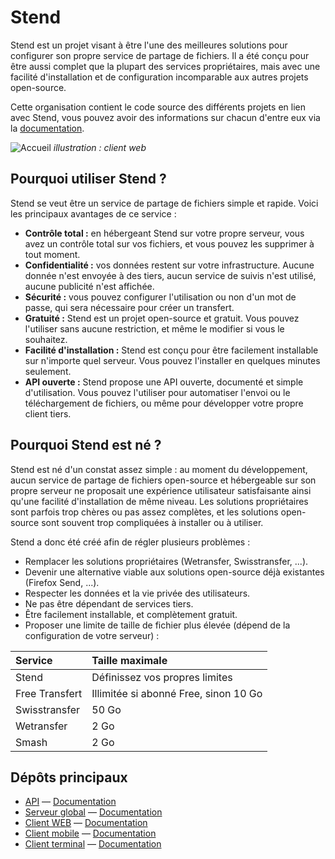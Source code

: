 # Stend

Stend est un projet visant à être l'une des meilleures solutions pour configurer son propre service de partage de fichiers. Il a été conçu pour être aussi complet que la plupart des services propriétaires, mais avec une facilité d'installation et de configuration incomparable aux autres projets open-source.

Cette organisation contient le code source des différents projets en lien avec Stend, vous pouvez avoir des informations sur chacun d'entre eux via la [documentation](https://stend.johanstick.fr/).

![Accueil](https://stend.johanstick.fr/_next/image?url=%2F_next%2Fstatic%2Fmedia%2Fstend_web_homedemo.5c70690e.png&w=1920&q=100)
*illustration : client web*


## Pourquoi utiliser Stend ?

Stend se veut être un service de partage de fichiers simple et rapide. Voici les principaux avantages de ce service :
* **Contrôle total :** en hébergeant Stend sur votre propre serveur, vous avez un contrôle total sur vos fichiers, et vous pouvez les supprimer à tout moment.
* **Confidentialité :** vos données restent sur votre infrastructure. Aucune donnée n'est envoyée à des tiers, aucun service de suivis n'est utilisé, aucune publicité n'est affichée.
* **Sécurité :** vous pouvez configurer l'utilisation ou non d'un mot de passe, qui sera nécessaire pour créer un transfert.
* **Gratuité :** Stend est un projet open-source et gratuit. Vous pouvez l'utiliser sans aucune restriction, et même le modifier si vous le souhaitez.
* **Facilité d'installation :** Stend est conçu pour être facilement installable sur n'importe quel serveur. Vous pouvez l'installer en quelques minutes seulement.
* **API ouverte :** Stend propose une API ouverte, documenté et simple d'utilisation. Vous pouvez l'utiliser pour automatiser l'envoi ou le téléchargement de fichiers, ou même pour développer votre propre client tiers.


## Pourquoi Stend est né ?

Stend est né d'un constat assez simple : au moment du développement, aucun service de partage de fichiers open-source et hébergeable sur son propre serveur ne proposait une expérience utilisateur satisfaisante ainsi qu'une facilité d'installation de même niveau. Les solutions propriétaires sont parfois trop chères ou pas assez complètes, et les solutions open-source sont souvent trop compliquées à installer ou à utiliser.

Stend a donc été créé afin de régler plusieurs problèmes :
* Remplacer les solutions propriétaires (Wetransfer, Swisstransfer, ...).
* Devenir une alternative viable aux solutions open-source déjà existantes (Firefox Send, ...).
* Respecter les données et la vie privée des utilisateurs.
* Ne pas être dépendant de services tiers.
* Être facilement installable, et complètement gratuit.
* Proposer une limite de taille de fichier plus élevée (dépend de la configuration de votre serveur) :

| Service | Taille maximale |
| :------ | :-------------- |
| Stend | Définissez vos propres limites |
| Free Transfert | Illimitée si abonné Free, sinon 10 Go |
| Swisstransfer | 50 Go |
| Wetransfer | 2 Go |
| Smash | 2 Go |


## Dépôts principaux

- [API](https://github.com/hoststend/stend-api) ― [Documentation](https://stend.johanstick.fr/api-docs/intro)
- [Serveur global](https://github.com/hoststend/stend-globalserver) ― [Documentation](https://stend.johanstick.fr/global-server/intro)
- [Client WEB](https://github.com/hoststend/stend-web) ― [Documentation](https://stend.johanstick.fr/web-docs/intro)
- [Client mobile](https://github.com/hoststend/stend-mobile) ― [Documentation](https://stend.johanstick.fr/mobile-docs/intro)
- [Client terminal](https://github.com/hoststend/stend-cli) ― [Documentation](https://stend.johanstick.fr/cli-docs/intro)

